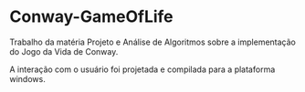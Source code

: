 # Conway-GameOfLife
 Trabalho da matéria Projeto e Análise de Algoritmos sobre a implementação do Jogo da Vida de Conway.
 
 A interação com o usuário foi projetada e compilada para a plataforma windows.
